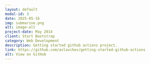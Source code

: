 ```yaml
---
layout: default
modal-id: 3
date: 2025-05-16
img: submarine.png
alt: image-alt
project-date: May 2014
client: Start Bootstrap
category: Web Development
description: Getting started github actions project.
link: https://github.com/aslavchev/getting-started-github-actions
alt: View on GitHub
---
```

